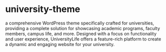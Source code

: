 # university-theme
a comprehensive WordPress theme specifically crafted for universities, providing a complete solution for showcasing academic programs, faculty members, campus life, and more. Designed with a focus on functionality and user experience, UniversityLife offers a feature-rich platform to create a dynamic and engaging website for your university.
